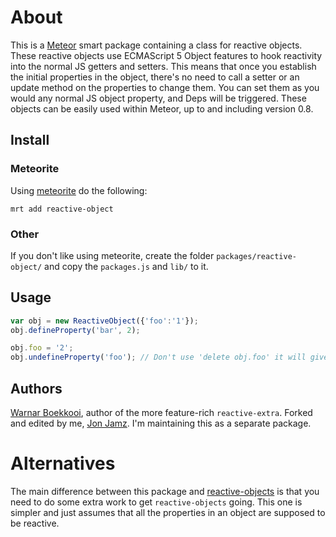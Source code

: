 # About
This is a [Meteor](http://meteor.com/) smart package containing a class for reactive objects.
These reactive objects use ECMAScript 5 Object features to hook reactivity into the normal JS getters and setters.
This means that once you establish the initial properties in the object, there's no need to call a
setter or an update method on the properties to change them. You can set them as you would any normal JS
object property, and Deps will be triggered.
These objects can be easily used within Meteor, up to and including version 0.8.

## Install

### Meteorite
Using [meteorite](http://oortcloud.github.io/meteorite/) do the following:
```
mrt add reactive-object
```

### Other
If you don't like using meteorite, create the folder `packages/reactive-object/` and copy the `packages.js` and `lib/` to it.

## Usage

```javascript
var obj = new ReactiveObject({'foo':'1'});
obj.defineProperty('bar', 2);

obj.foo = '2';
obj.undefineProperty('foo'); // Don't use 'delete obj.foo' it will give strange results
```

## Authors

[Warnar Boekkooi](https://github.com/boekkooi), author of the more feature-rich `reactive-extra`. Forked and edited by me, [Jon Jamz](https://github.com/jonjamz). I'm maintaining this as a separate package.

# Alternatives

The main difference between this package and [reactive-objects](https://github.com/Meteor-Reaction/meteor-reactive-objects/) is that you need to do some extra work to get `reactive-objects` going. This one is simpler and just assumes that all the properties in an object are supposed to be reactive.
